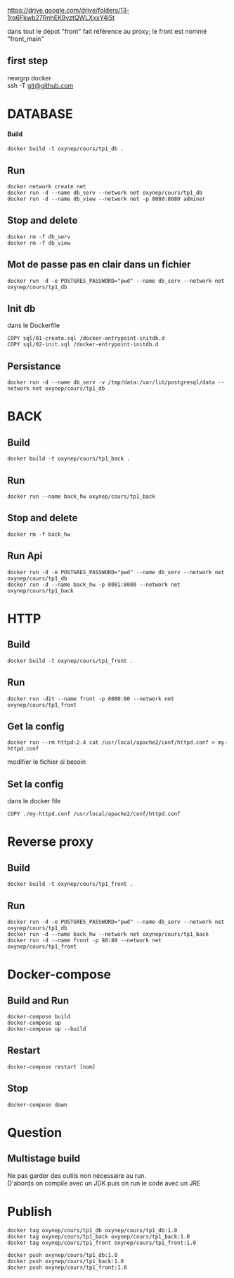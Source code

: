 https://drive.google.com/drive/folders/13-1rq6Fkwb27RnhEK9vztQWLXxxY4l5t

dans tout le dépot "front" fait référence au proxy; le front est nommé "front_main"

## first step
newgrp docker<br>
ssh -T git@github.com

# DATABASE
#### Build
```
docker build -t oxynep/cours/tp1_db .
```

## Run
```
docker network create net
docker run -d --name db_serv --network net oxynep/cours/tp1_db
docker run -d --name db_view --network net -p 8080:8080 adminer
```

## Stop and delete
```
docker rm -f db_serv
docker rm -f db_view
```

## Mot de passe pas en clair dans un fichier
```
docker run -d -e POSTGRES_PASSWORD="pwd" --name db_serv --network net oxynep/cours/tp1_db
```

## Init db
dans le Dockerfile
```
COPY sql/01-create.sql /docker-entrypoint-initdb.d
COPY sql/02-init.sql /docker-entrypoint-initdb.d
```

## Persistance
```
docker run -d --name db_serv -v /tmp/data:/var/lib/postgresql/data --network net oxynep/cours/tp1_db
```

# BACK
## Build
```
docker build -t oxynep/cours/tp1_back .
```

## Run
```
docker run --name back_hw oxynep/cours/tp1_back
```

## Stop and delete
```
docker rm -f back_hw
```

## Run Api
```
docker run -d -e POSTGRES_PASSWORD="pwd" --name db_serv --network net oxynep/cours/tp1_db
docker run -d --name back_hw -p 8081:8080 --network net oxynep/cours/tp1_back
```


# HTTP
## Build
```
docker build -t oxynep/cours/tp1_front .
```

## Run
```
docker run -dit --name front -p 8080:80 --network net oxynep/cours/tp1_front
```

## Get la config
```
docker run --rm httpd:2.4 cat /usr/local/apache2/conf/httpd.conf > my-httpd.conf
```
modifier le fichier si besoin

## Set la config
dans le docker file
```
COPY ./my-httpd.conf /usr/local/apache2/conf/httpd.conf
```

# Reverse proxy
## Build
```
docker build -t oxynep/cours/tp1_front .
```

## Run
```
docker run -d -e POSTGRES_PASSWORD="pwd" --name db_serv --network net oxynep/cours/tp1_db
docker run -d --name back_hw --network net oxynep/cours/tp1_back
docker run -d --name front -p 80:80 --network net oxynep/cours/tp1_front
```


# Docker-compose
## Build and Run
```
docker-compose build
docker-compose up
docker-compose up --build
```

## Restart
```
docker-compose restart [nom]
```

## Stop
```
docker-compose down
```


# Question
## Multistage build
Ne pas garder des outils non nécessaire au run.<br>
D'abords on compile avec un JDK puis on run le code avec un JRE

# Publish
```
docker tag oxynep/cours/tp1_db oxynep/cours/tp1_db:1.0
docker tag oxynep/cours/tp1_back oxynep/cours/tp1_back:1.0
docker tag oxynep/cours/tp1_front oxynep/cours/tp1_front:1.0

docker push oxynep/cours/tp1_db:1.0
docker push oxynep/cours/tp1_back:1.0
docker push oxynep/cours/tp1_front:1.0
```
